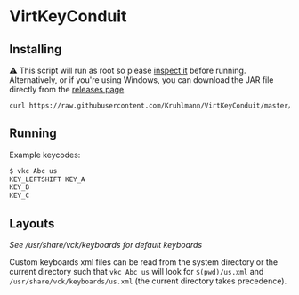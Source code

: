 # VirtKeyConduit

## Installing

⚠️ This script will run as root so please [inspect it](install) before running. Alternatively, or if you're using Windows, you can download the JAR file directly from the [releases page](https://github.com/Kruhlmann/VirtKeyConduit/releases).

```sh
curl https://raw.githubusercontent.com/Kruhlmann/VirtKeyConduit/master/install | sudo sh
```

## Running

Example keycodes:

```sh
$ vkc Abc us
KEY_LEFTSHIFT KEY_A
KEY_B
KEY_C
```

## Layouts

*See /usr/share/vck/keyboards for default keyboards*

Custom keyboards xml files can be read from the system directory or the current directory such that `vkc Abc us` will look for `$(pwd)/us.xml` and `/usr/share/vck/keyboards/us.xml` (the current directory takes precedence).
